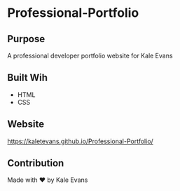 # Professional-Portfolio

## Purpose
A professional developer portfolio website for Kale Evans 

## Built Wih
* HTML
* CSS

## Website
https://kaletevans.github.io/Professional-Portfolio/

## Contribution
Made with ❤️ by Kale Evans
